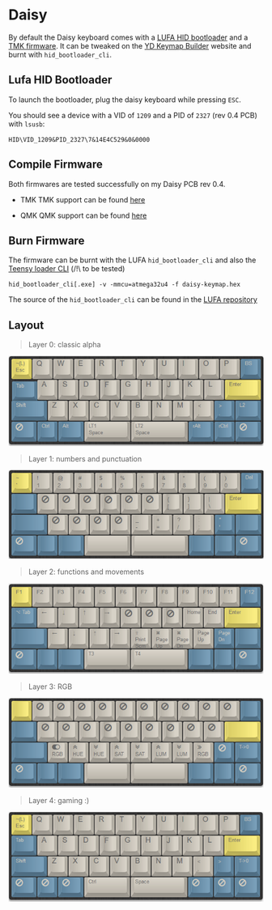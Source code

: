# Daisy

By default the Daisy keyboard comes with a [LUFA HID bootloader](https://github.com/tmk/tmk_core/tree/master/protocol/lufa/LUFA-git/Bootloaders/HID) and a [TMK firmware](https://github.com/kairyu/tmk_keyboard_custom/tree/master/keyboard/daisy).
It can be tweaked on the [YD Keymap Builder](http://ydkb.io/) website and burnt with `hid_bootloader_cli`.

## Lufa HID Bootloader

To launch the bootloader, plug the daisy keyboard while pressing `ESC`.

You should see a device with a VID of `1209` and a PID of `2327` (rev 0.4 PCB) with `lsusb`:

```
HID\VID_1209&PID_2327\7&14E4C529&0&0000
```

## Compile Firmware

Both firmwares are tested successfully on my Daisy PCB rev 0.4.

-  TMK
TMK support can be found [here](https://github.com/kairyu/tmk_keyboard_custom/tree/master/keyboard/daisy)

-  QMK
QMK support can be found [here](https://github.com/qmk/qmk_firmware/tree/master/keyboards/daisy)

## Burn Firmware

The firmware can be burnt with the LUFA `hid_bootloader_cli` and also the [Teensy loader CLI](https://www.pjrc.com/teensy/loader_cli.html) (/!\ to be tested)

```shell
hid_bootloader_cli[.exe] -v -mmcu=atmega32u4 -f daisy-keymap.hex
```

The source of the `hid_bootloader_cli` can be found in the [LUFA repository](https://github.com/tmk/tmk_core/blob/master/protocol/lufa/LUFA-git/Bootloaders/HID/HostLoaderApp/hid_bootloader_cli.c)

## Layout

> Layer 0: classic alpha

![layer0](./daisy-layer0.png)

> Layer 1: numbers and punctuation

![layer1](./daisy-layer1.png)

> Layer 2: functions and movements

![layer2](./daisy-layer2.png)

> Layer 3: RGB

![layer3](./daisy-layer3.png)

> Layer 4: gaming :)

![layer4](./daisy-layer4.png)
